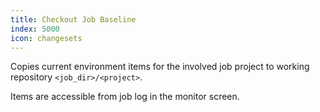```yaml
---
title: Checkout Job Baseline
index: 5000
icon: changesets
---
```


Copies current environment items for the involved job project to working repository `<job_dir>/<project>`.

Items are accessible from job log in the monitor screen.


